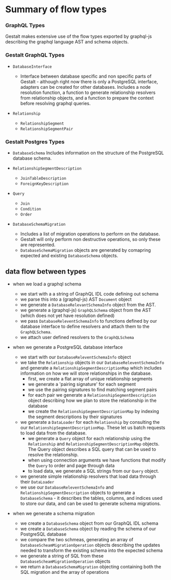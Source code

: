 # Summary of flow types


### GraphQL Types

Gestalt makes extensive use of the flow types exported by graphql-js describing
the graphql language AST and schema objects.


### Gestalt GraphQL Types

- `DatabaseInterface`
  - Interface between database specific and non specific parts of Gestalt -
    although right now there is only a PostgreSQL interface, adapters can be
    created for other databases.  Includes a node resolution function, a
    function to generate relationship resolvers from relationship objects, and a
    function to prepare the context before resolving graphql queries.

- `Relationship`
  - `RelationshipSegment`
  - `RelationshipSegmentPair`

### Gestalt Postgres Types

- `DatabaseSchema`
  Includes information on the structure of the PostgreSQL database schema.

- `RelationshipSegmentDescription`
  - `JoinTableDescription`
  - `ForeignKeyDescription`

- `Query`
  - `Join`
  - `Condition`
  - `Order`

- `DatabaseSchemaMigration`
  - Includes a list of migration operations to perform on the database.
  - Gestalt will only perform non destructive operations, so only these are
    represented.
  - `DatabaseSchemaMigration` objects are generated by comapring expected and
    existing `DatabaseSchema` objects.


## data flow between types

- when we load a graphql schema
  - we start with a a string of GraphQL IDL code defining out schema
  - we parse this into a (graphql-js) AST `Document` object
  - we generate a `DatabaseRelevantSchemaInfo` object from the AST.
  - we generate a (graphql-js) `GraphQLSchema` object from the AST (which does
    not yet have resolution defined)
  - we pass `DatabaseReleventSchemaInfo` to functions defined by our database
    interface to define resolvers and attach them to the `GraphQLSchema`.
  - we attach user defined resolvers to the `GraphQLSchema`

- when we generate a PostgreSQL database interface
  - we start with our `DatabaseReleventSchemaInfo` object
  - we take the `Relationship` objects in our `DatabaseReleventSchemaInfo` and
    generate a `RelationshipSegmentDescriptionMap` which includes information on
    how we will store relationships in the database.
    - first, we create a flat array of unique relationship segments
    - we generate a 'pairing signature' for each segment
    - we use the pairing signatures to find matching segment pairs
    - for each pair we generate a `RelationshipSegmentDescription` object
      describing how we plan to store the relationship in the database
    - we create the `RelationshipSegmentDescriptionMap` by indexing the segment
      descriptions by their signatures
  - we generate a `DataLoader` for each `Relationship` by consulting the our
    `RelationshipSegmentDescriptionMap`.  These let us batch requests to load
    data from the database.
    - we generate a `Query` object for each relationship using the
      `Relationship` and `RelationshipSegmentDescriptionMap` objects.  The Query
      object describes a SQL query that can be used to resolve the relationship.
    - when using connection arguments we have functions that modify the `Query`
      to order and page through data
    - to load data, we generate a SQL strings from our `Query` object.
  - we generate simple relationship resolvers that load data through their
    `DataLoader`
  - we use our `DatabaseReleventSchemaInfo` and `RelationshipSegmentDescription`
    objects to generate a `DatabaseSchema` - it describes the tables, columns,
    and indices used to store our data, and can be used to generate schema
    migrations.

- when we generate a schema migration
  - we create a `DatabaseSchema` object from our GraphQL IDL schema
  - we create a `DatabaseSchema` object by reading the schema of our PostgreSQL
    database
  - we compare the two schmeas, generating an array of
    `DatabaseScheamMigrationOperation` objects describing the updates needed to
    transform the existing schema into the expected schema
  - we generate a string of SQL from these `DatabaseScheamMigrationOperation`
    objects
  - we return a `DatabaseSchemaMigration` objecting containing both the SQL
    migration and the array of operations
